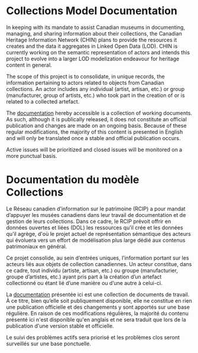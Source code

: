# Collections Model Documentation

In keeping with its mandate to assist Canadian museums in documenting, managing, and sharing information about their collections, the Canadian Heritage Information Network (CHIN) plans to provide the resources it creates and the data it aggregates in Linked Open Data (LOD). CHIN is currently working on the semantic representation of actors and intends this project to evolve into a larger LOD modelization endeavour for heritage content in general. 

The scope of this project is to consolidate, in unique records, the information pertaining to actors related to objects from Canadian collections. An actor includes any individual (artist, artisan, etc.) or group (manufacturer, group of artists, etc.) who took part in the creation of or is related to a collected artefact. 

The [documentation](https://chin-rcip.github.io/collections-model/) hereby accessible is a collection of working documents. As such, although it is publically released, it does not constitute an official publication and changes are made on an ongoing basis. Because of these regular modifications, the majority of this content is presented in English and will only be translated once a stable and official publication occurs. 

Active issues will be prioritized and closed issues will be monitored on a more punctual basis. 

# Documentation du modèle Collections

Le Réseau canadien d’information sur le patrimoine (RCIP) a pour mandat d’appuyer les musées canadiens dans leur travail de documentation et de gestion de leurs collections. Dans ce cadre, le RCIP prévoit offrir en données ouvertes et liées (DOL) les ressources qu’il crée et les données qu’il agrège, d'où le projet actuel de représentation sémantique des acteurs qui évoluera vers un effort de modélisation plus large dédié aux contenus patrimoniaux en général. 

Ce projet consolide, au sein d’entrées uniques, l’information portant sur les acteurs liés aux objets de collection canadiennes.  Un acteur constitue, dans ce cadre, tout individu (artiste, artisan, etc.) ou groupe (manufacturier, groupe d’artistes, etc.) ayant pris part à la création d’un artefact collectionné ou étant lié d’une manière ou d’une autre à celui-ci. 

La [documentation](https://chin-rcip.github.io/collections-model/) présentée ici est une collection de documents de travail. À ce titre, bien qu’elle soit publiquement disponible, elle ne constitue en rien une publication officielle et des changements y sont apportés sur une base régulière. En raison de ces modifications régulières, la majorité du contenu présenté ici n'est disponible qu'en anglais et ne sera traduit que lors de la publication d'une version stable et officielle. 

Le suivi des problèmes actifs sera priorisé et les problèmes clos seront surveillés sur une base ponctuelle. 
